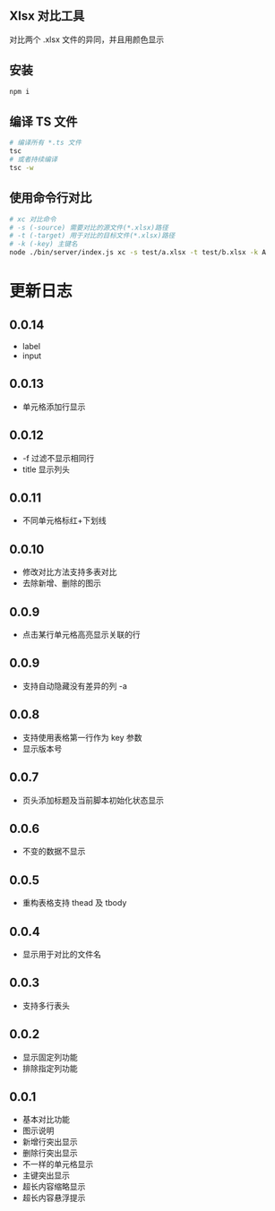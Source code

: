 ## Xlsx 对比工具

对比两个 .xlsx 文件的异同，并且用颜色显示

## 安装

```bash
npm i
```

## 编译 TS 文件

```bash
# 编译所有 *.ts 文件
tsc
# 或者持续编译
tsc -w
```

## 使用命令行对比

```bash
# xc 对比命令
# -s (-source) 需要对比的源文件(*.xlsx)路径
# -t (-target) 用于对比的目标文件(*.xlsx)路径
# -k (-key) 主键名
node ./bin/server/index.js xc -s test/a.xlsx -t test/b.xlsx -k A
```

# 更新日志

## 0.0.14

- label
- input

## 0.0.13

- 单元格添加行显示

## 0.0.12

- -f 过滤不显示相同行
- title 显示列头

## 0.0.11

- 不同单元格标红+下划线

## 0.0.10

- 修改对比方法支持多表对比
- 去除新增、删除的图示

## 0.0.9

- 点击某行单元格高亮显示关联的行

## 0.0.9

- 支持自动隐藏没有差异的列 -a

## 0.0.8

- 支持使用表格第一行作为 key 参数
- 显示版本号

## 0.0.7

- 页头添加标题及当前脚本初始化状态显示

## 0.0.6

- 不变的数据不显示

## 0.0.5

- 重构表格支持 thead 及 tbody

## 0.0.4

- 显示用于对比的文件名

## 0.0.3

- 支持多行表头

## 0.0.2

- 显示固定列功能
- 排除指定列功能

## 0.0.1

- 基本对比功能
- 图示说明
- 新增行突出显示
- 删除行突出显示
- 不一样的单元格显示
- 主键突出显示
- 超长内容缩略显示
- 超长内容悬浮提示
